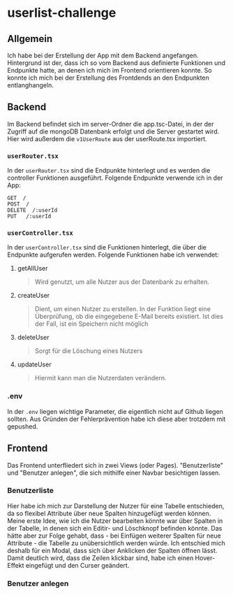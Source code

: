 # userlist-challenge

## Allgemein

Ich habe bei der Erstellung der App mit dem Backend angefangen. Hintergrund ist der, dass ich so vom Backend aus definierte Funktionen und Endpunkte hatte, an denen ich mich im Frontend orientieren konnte. So konnte ich mich bei der Erstellung des Frontdends an den Endpunkten entlanghangeln.

## Backend

Im Backend befindet sich im server-Ordner die app.tsc-Datei, in der der Zugriff auf die mongoDB Datenbank erfolgt und die Server gestartet wird.
Hier wird außerdem die `v1UserRoute` aus der userRoute.tsx importiert.

### `userRouter.tsx`

In der `userRouter.tsx` sind die Endpunkte hinterlegt und es werden die controller Funktionen ausgeführt.
Folgende Endpunkte verwende ich in der App:

```
GET  /
POST  /
DELETE  /:userId
PUT   /:userId
```

### `userController.tsx`

In der `userController.tsx` sind die Funktionen hinterlegt, die über die Endpunkte aufgerufen werden.
Folgende Funktionen habe ich verwendet:

1. getAllUser
   > Wird genutzt, um alle Nutzer aus der Datenbank zu erhalten.
1. createUser
   > Dient, um einen Nutzer zu erstellen. In der Funktion liegt eine Überprüfung, ob die eingegebene E-Mail bereits existiert. Ist dies der Fall, ist ein Speichern nicht möglich
1. deleteUser
   > Sorgt für die Löschung eines Nutzers
1. updateUser
   > Hiermit kann man die Nutzerdaten verändern.

### .env

In der `.env` liegen wichtige Parameter, die eigentlich nicht auf Github liegen sollten. Aus Gründen der Fehlerprävention habe ich diese aber trotzdem mit gepushed.

## Frontend

Das Frontend unterfliedert sich in zwei Views (oder Pages). "Benutzerliste" und "Benutzer anlegen", die sich mithilfe einer Navbar besichtigen lassen.

### Benutzerliste

Hier habe ich mich zur Darstellung der Nutzer für eine Tabelle entschieden, da so flexibel Attribute über neue Spalten hinzugefügt werden können.
Meine erste Idee, wie ich die Nutzer bearbeiten könnte war über Spalten in der Tabelle, in denen sich ein Editir- und Löschknopf befinden könnte. Das hätte aber zur Folge gehabt, dass - bei Einfügen weiterer Spalten für neue Attribute - die Tabelle zu unübersichtlich werden würde. Ich entschied mich deshalb für ein Modal, dass sich über Anklicken der Spalten öffnen lässt. Damit deutlich wird, dass die Zeilen klickbar sind, habe ich einen Hover-Effekt eingefügt und den Curser geändert.

### Benutzer anlegen
